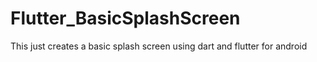 # Flutter_BasicSplashScreen
This just creates a basic splash screen using dart and flutter for android
